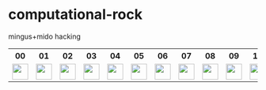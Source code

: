 # computational-rock
mingus+mido hacking

<table>
<tr>
<th>00</th>
<th>01</th>
<th>02</th>
<th>03</th>
<th>04</th>
<th>05</th>
<th>06</th>
<th>07</th>
<th>08</th>
<th>09</th>
<th>10</th>
<th>11</th>
<th>12</th>
<th>13</th>
<th>14</th>
<th>15</th>
</tr>
<tr>
<td><img src="plots/transition_automata/00.png" width="32px">

</td>
<td><img src="plots/transition_automata/01.png" width="32px">

</td>
<td><img src="plots/transition_automata/02.png" width="32px">

</td>
<td><img src="plots/transition_automata/03.png" width="32px">

</td>
<td><img src="plots/transition_automata/04.png" width="32px">

</td>
<td><img src="plots/transition_automata/05.png" width="32px">

</td>
<td><img src="plots/transition_automata/06.png" width="32px">

</td>
<td><img src="plots/transition_automata/07.png" width="32px">

</td>
<td><img src="plots/transition_automata/08.png" width="32px">

</td>
<td><img src="plots/transition_automata/09.png" width="32px">

</td>
<td><img src="plots/transition_automata/10.png" width="32px">

</td>
<td><img src="plots/transition_automata/11.png" width="32px">

</td>
<td><img src="plots/transition_automata/12.png" width="32px">

</td>
<td><img src="plots/transition_automata/13.png" width="32px">

</td>
<td><img src="plots/transition_automata/14.png" width="32px">

</td>
<td><img src="plots/transition_automata/15.png" width="32px">

</td>
</tr>
</table>